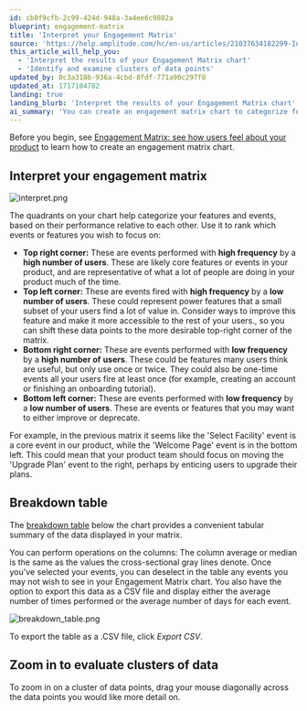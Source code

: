 ```yaml
---
id: cb0f9cfb-2c99-424d-948a-3a4ee6c9802a
blueprint: engagement-matrix
title: 'Interpret your Engagement Matrix'
source: 'https://help.amplitude.com/hc/en-us/articles/21037634182299-Interpret-your-Engagement-Matrix'
this_article_will_help_you:
  - 'Interpret the results of your Engagement Matrix chart'
  - 'Identify and examine clusters of data points'
updated_by: 0c3a318b-936a-4cbd-8fdf-771a90c297f0
updated_at: 1717104782
landing: true
landing_blurb: 'Interpret the results of your Engagement Matrix chart'
ai_summary: 'You can create an engagement matrix chart to categorize features and events based on performance. The chart helps you focus on core features, power features, less-used features, and features needing improvement. You can interpret the chart using the quadrants and adjust your product strategy accordingly. A breakdown table provides a summary of the data for further analysis. You can export data as a CSV file and customize the display. Additionally, you can zoom in on clusters of data points for more detailed evaluation.'
---
```

Before you begin, see [Engagement Matrix: see how users feel about your product](/docs/analytics/charts/engagement-matrix/engagement-matrix-discover) to learn how to create an engagement matrix chart.

## Interpret your engagement matrix

![interpret.png](/docs/output/img/engagement-matrix/interpret.png)

The quadrants on your chart help categorize your features and events, based on their performance relative to each other. Use it to rank which events or features you wish to focus on:

* **Top right corner:** These are events performed with **high frequency** by a **high number of users**. These are likely core features or events in your product, and are representative of what a lot of people are doing in your product much of the time.
* **Top left corner:** These are events fired with **high frequency** by a **low number of users**. These could represent power features that a small subset of your users find a lot of value in. Consider ways to improve this feature and make it more accessible to the rest of your users., so you can shift these data points to the more desirable top-right corner of the matrix.
* **Bottom right corner:** These are events performed with **low frequency** by a **high number of** **users**. These could be features many users think are useful, but only use once or twice. They could also be one-time events all your users fire at least once (for example, creating an account or finishing an onboarding tutorial).
* **Bottom left corner:** These are events performed with **low frequency** by a **low number of users**. These are events or features that you may want to either improve or deprecate.

For example, in the previous matrix it seems like the 'Select Facility' event is a core event in our product, while the 'Welcome Page' event is in the bottom left. This could mean that your product team should focus on moving the 'Upgrade Plan' event to the right, perhaps by enticing users to upgrade their plans. 

## Breakdown table

The [breakdown table](/docs/analytics/charts/review-chart-data) below the chart provides a convenient tabular summary of the data displayed in your matrix. 

You can perform operations on the columns: The column average or median is the same as the values the cross-sectional gray lines denote. Once you've selected your events, you can deselect in the table any events you may not wish to see in your Engagement Matrix chart. You also have the option to export this data as a CSV file and display either the average number of times performed or the average number of days for each event. 

![breakdown_table.png](/docs/output/img/engagement-matrix/breakdown-table.png)

To export the table as a .CSV file, click *Export CSV*.

## Zoom in to evaluate clusters of data

To zoom in on a cluster of data points, drag your mouse diagonally across the data points you would like more detail on.